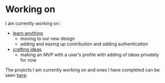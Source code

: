 # Working on
  
I am currently working on : 

- [learn anything](https://learn-anything.xyz/)
	- moving to our new design
	- adding and easing up contribution and adding authentication
- [crafting ideas](https://github.com/nikitavoloboev/crafting-ideas)
	- making an MVP with a user's profile with adding of ideas privately for now

The projects I am currently working on and ones I have completed can be seen [here](https://nikitavoloboev.xyz/projects/).


